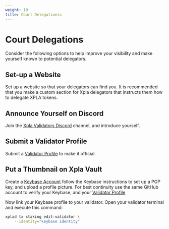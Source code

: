 ```yaml
---
weight: 10
title: Court Delegationss
---
```


# Court Delegations

Consider the following options to help improve your visibility and make yourself known to potential delegators.

## Set-up a Website

Set up a website so that your delegators can find you. It is recommended that you make a custom section for Xpla delegators that instructs them how to delegate XPLA tokens.

## Announce Yourself on Discord

Join the [Xpla Validators Discord](https://discord.com/invite/ERczeGeMEa) channel, and introduce yourself.

## Submit a Validator Profile

Submit a [Validator Profile](https://github.com/xpladev/validator-profiles) to make it official.

## Put a Thumbnail on Xpla Vault 

Create a [Keybase Account](https://keybase.io/) follow the Keybase instructions to set up a PGP key, and upload a profile picture.
For best continuity use the same GitHub account to verify your Keybase, and your [Validator Profile](https://github.com/xpladev/validator-profiles)

Now link your Keybase profile to your validator. Open your validator terminal and execute this command:

```bash
xplad tx staking edit-validator \
    --identity="keybase identity"
```
